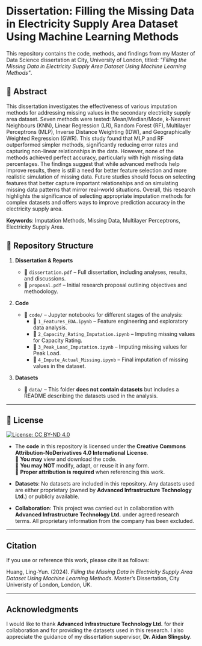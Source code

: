 # Dissertation: Filling the Missing Data in Electricity Supply Area Dataset Using Machine Learning Methods

This repository contains the code, methods, and findings from my Master of Data Science dissertation at City, University of London, titled: *"Filling the Missing Data in Electricity Supply Area Dataset Using Machine Learning Methods"*.

## 📖 Abstract
This dissertation investigates the effectiveness of various imputation methods for addressing missing values in the secondary electricity supply area dataset. Seven methods were tested: Mean/Median/Mode, k-Nearest Neighbours (KNN), Linear Regression (LR), Random Forest (RF), Multilayer Perceptrons (MLP), Inverse Distance Weighting (IDW), and Geographically Weighted Regression (GWR). This study found that MLP and RF outperformed simpler methods, significantly reducing error rates and capturing non-linear relationships in the data. However, none of the methods achieved perfect accuracy, particularly with high missing data percentages. The findings suggest that while advanced methods help improve results, there is still a need for better feature selection and more realistic simulation of missing data. Future studies should focus on selecting features that better capture important relationships and on simulating missing data patterns that mirror real-world situations. Overall, this research highlights the significance of selecting appropriate imputation methods for complex datasets and offers ways to improve prediction accuracy in the electricity supply area.

**Keywords**: Imputation Methods, Missing Data, Multilayer Perceptrons, Electricity Supply Area.


## 📂 Repository Structure  

1. **Dissertation & Reports**  
   - 📄 `dissertation.pdf` – Full dissertation, including analyses, results, and discussions.  
   - 📄 `proposal.pdf` – Initial research proposal outlining objectives and methodology.  

2. **Code**  
   - 📂 `code/` – Jupyter notebooks for different stages of the analysis:  
     - 📘 `1_Features_EDA.ipynb` – Feature engineering and exploratory data analysis.  
     - 📘 `2_Capacity_Rating_Imputation.ipynb` – Imputing missing values for Capacity Rating.  
     - 📘 `3_Peak_Load_Imputation.ipynb` – Imputing missing values for Peak Load.  
     - 📘 `4_Impute_Actual_Missing.ipynb` – Final imputation of missing values in the dataset.  

3. **Datasets**  
   - 📂 `data/` – This folder **does not contain datasets** but includes a README describing the datasets used in the analysis.  

---

## 📜 License

[![License: CC BY-ND 4.0](https://img.shields.io/badge/License-CC%20BY--ND%204.0-lightgrey.svg)](https://creativecommons.org/licenses/by-nd/4.0/)

- The **code** in this repository is licensed under the **Creative Commons Attribution-NoDerivatives 4.0 International License**.  
  🔹 **You may** view and download the code.  
  🔹 **You may NOT** modify, adapt, or reuse it in any form.  
  🔹 **Proper attribution is required** when referencing this work.

- **Datasets**: No datasets are included in this repository. Any datasets used are either proprietary (owned by **Advanced Infrastructure Technology Ltd.**) or publicly available.

- **Collaboration**: This project was carried out in collaboration with **Advanced Infrastructure Technology Ltd.** under agreed research terms. All proprietary information from the company has been excluded.

---

## Citation
If you use or reference this work, please cite it as follows:

Huang, Ling-Yun. (2024). *Filling the Missing Data in Electricity Supply Area Dataset Using Machine Learning Methods*. Master’s Dissertation, City Univeristy of London, London, UK.

---

## Acknowledgments
I would like to thank **Advanced Infrastructure Technology Ltd.** for their collaboration and for providing the datasets used in this research. I also appreciate the guidance of my dissertation supervisor, **Dr. Aidan Slingsby**.

